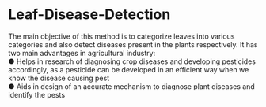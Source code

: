# Leaf-Disease-Detection

The main objective of this method is to categorize leaves into various categories and also
detect diseases present in the plants respectively. It has two main advantages in
agricultural industry:\
● Helps in research of diagnosing crop diseases and developing pesticides
accordingly, as a pesticide can be developed in an efficient way when we know
the disease causing pest\
● Aids in design of an accurate mechanism to diagnose plant diseases and identify
the pests
